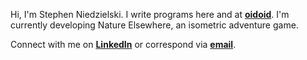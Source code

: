 Hi, I'm Stephen Niedzielski. I write programs here and at [**oidoid**](https://oidoid.com). I'm currently developing Nature Elsewhere, an isometric adventure game.

Connect with me on [**LinkedIn**](https://www.linkedin.com/in/sniedzie) or correspond via [**email**](mailto:stephen@niedzielski.com).
